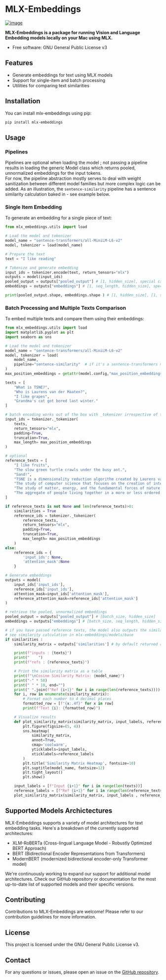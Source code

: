 # MLX-Embeddings

[![image](https://img.shields.io/pypi/v/mlx-embeddings.svg)](https://pypi.python.org/pypi/mlx-embeddings)

**MLX-Embeddings is a package for running Vision and Language Embedding models locally on your Mac using MLX.**

- Free software: GNU General Public License v3

## Features

- Generate embeddings for text using MLX models
- Support for single-item and batch processing
- Utilities for comparing text similarities

## Installation

You can install mlx-embeddings using pip:

```bash
pip install mlx-embeddings
```

## Usage

### Pipelines
 
Pipelines are optional when loading the model ; not passing a pipeline results in loading the generic Model class which returns pooled, unnormalized embeddings for the input tokens.  
For now, the pipeline abstraction mostly serves to deal with weight sanitization between different model families but more complex logic can be added. As an illustration, the `sentence-similarity` pipeline has a sentence similarity calculation baked in - see example below. 

### Single Item Embedding

To generate an embedding for a single piece of text:

```python
from mlx_embeddings.utils import load

# Load the model and tokenizer
model_name = "sentence-transformers/all-MiniLM-L6-v2"  
model, tokenizer = load(model_name)

# Prepare the text
text = "I like reading"

# Tokenize and generate embedding
input_ids = tokenizer.encode(text, return_tensors="mlx")
outputs = model(input_ids) 
pooled_output = outputs["pooled_output"] # [1, hidden_size], special case of [batch_size, hidden_size]
embeddings = outputs["embeddings"] # [1, seq_length, hidden_size], special case of [batch_size, seq_length, hidden_size]

print(pooled_output.shape, embeddings.shape ) # [1, hidden_size], [1, seq_length, hidden_size]
```

### Batch Processing and Multiple Texts Comparison

To embed multiple texts and compare them using their embeddings:  

```python
from mlx_embeddings.utils import load
import matplotlib.pyplot as plt
import seaborn as sns

# Load the model and tokenizer
model_name = "sentence-transformers/all-MiniLM-L6-v2"  
model, tokenizer = load(
    model_name, 
    pipeline="sentence-similarity"  # if it's a sentence-transformers model, the pipeline will automatically switch to sentence-similarity when loading (in practice the pipeline can even be omitted)
)
max_position_embeddings = getattr(model.config,"max_position_embeddings",512)

texts = [
    "What is TSNE?",
    "Who is Laurens van der Maaten?",
    "I like grapes",
    "Grandma's cat got bored last winter."
]

# batch encoding works out of the box with _tokenizer irrespective of the pipeline
input_ids = tokenizer._tokenizer(
    texts, 
    return_tensors="mlx", 
    padding=True, 
    truncation=True, 
    max_length= max_position_embeddings
)

# optional
reference_texts = [
    "I like fruits",
    "The slow green turtle crawls under the busy ant.",
    "Sand!",
    "TSNE is a dimensionality reduction algorithm created by Laurens van Der Maaten",
    "The study of computer science that focuses on the creation of intelligent machines that work and react like humans.",
    "The study of matter, energy, and the fundamental forces of nature.",
    "The aggregate of people living together in a more or less ordered community.",
]

if reference_texts is not None and len(reference_texts)>0:
    similarities = True
    reference_ids = tokenizer._tokenizer(
        reference_texts, 
        return_tensors="mlx", 
        padding=True, 
        truncation=True, 
        max_length= max_position_embeddings
    )
else:
    reference_ids = {
        'input_ids': None,
        'attention_mask':None
    }

# Generate embeddings
outputs = model(
    input_ids['input_ids'], 
    reference_ids['input_ids'],
    attention_mask=input_ids['attention_mask'],
    reference_attention_mask=reference_ids['attention_mask']
)

# retrieve the pooled, unnormalized embeddings
pooled_output = outputs["pooled_output"] # [batch_size, hidden_size]
embeddings = outputs["embeddings"] # [batch_size, seq_length, hidden_size]

# if you have passed reference texts, the model also outputs the similarity matrix between inputs (batch_size) and references (num_refs)
# see similarity calculation in mlx-embeddings/models/base
if similarities : 
    similarity_matrix = outputs['similarities'] # by default returned as a dictionary (use similarity_matrix=outputs[3] otherwise)

    print(f"inputs : {texts}")
    print("    ")
    print(f"refs : {reference_texts}")

    # Print the similarity matrix as a table
    print(f"\nCosine Similarity Matrix: {model_name}")
    print("-" * 50)
    print(" " * 10, end="")
    print(" ".join(f"Ref {i+1}" for i in range(len(reference_texts))))
    for i, row in enumerate(similarity_matrix):
        # Format each number to 4 decimal places
        formatted_row = [f"{x:.4f}" for x in row]
        print(f"Text {i}: {formatted_row}")

    # Visualize results
    def plot_similarity_matrix(similarity_matrix, input_labels, reference_labels):
        plt.figure(figsize=(5, 4))
        sns.heatmap(
            similarity_matrix, 
            annot=True, 
            cmap='coolwarm', 
            yticklabels=input_labels, 
            xticklabels=reference_labels
        )
        plt.title('Similarity Matrix Heatmap', fontsize=10)
        plt.suptitle(model_name, fontsize=12)
        plt.tight_layout()
        plt.show()

    input_labels = [f"Input {i+1}" for i in range(len(texts))]
    reference_labels = [f"Ref {i+1}" for i in range(len(reference_texts))]
    plot_similarity_matrix(similarity_matrix, input_labels , reference_labels)
```

## Supported Models Archictectures
MLX-Embeddings supports a variety of model architectures for text embedding tasks. Here's a breakdown of the currently supported architectures:
- XLM-RoBERTa (Cross-lingual Language Model - Robustly Optimized BERT Approach)
- BERT (Bidirectional Encoder Representations from Transformers)
- ModernBERT (modernized bidirectional encoder-only Transformer model)

We're continuously working to expand our support for additional model architectures. Check our GitHub repository or documentation for the most up-to-date list of supported models and their specific versions.

## Contributing

Contributions to MLX-Embeddings are welcome! Please refer to our contribution guidelines for more information.

## License

This project is licensed under the GNU General Public License v3.

## Contact

For any questions or issues, please open an issue on the [GitHub repository](https://github.com/Blaizzy/mlx-embeddings).